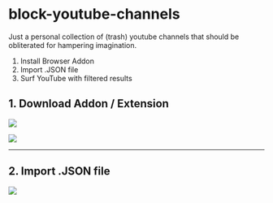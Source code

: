 # block-youtube-channels
Just a personal collection of (trash) youtube channels that should be obliterated for hampering imagination.

1. Install Browser Addon
2. Import .JSON file
3. Surf YouTube with filtered results

## 1. Download Addon / Extension

<a href="https://addons.mozilla.org/en-US/firefox/addon/video-blocker/" target="_blank"><img src="https://upload.wikimedia.org/wikipedia/commons/thumb/6/67/Firefox_Logo%2C_2017.svg/64px-Firefox_Logo%2C_2017.svg.png"></a>

<a href="https://chrome.google.com/webstore/detail/video-blocker/jknkjnpcbbgcbdbaampbjlhkcghmgfhk?hl=en" target="_blank"><img src="https://upload.wikimedia.org/wikipedia/commons/thumb/a/a5/Google_Chrome_icon_%28September_2014%29.svg/64px-Google_Chrome_icon_%28September_2014%29.svg.png"></a>

---

## 2. Import .JSON file

<img src="https://i.imgur.com/2Sn9o2u.gif">
